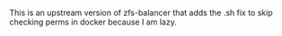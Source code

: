 This is an upstream version of zfs-balancer that adds the .sh fix to skip checking perms in docker because I am lazy.
